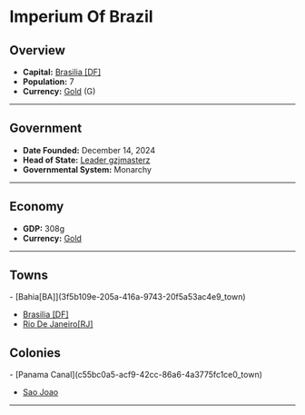 <!--UNDEDITED FILE, remove this entire line if this file has been edited!-->
# <!--NAME-->Imperium Of Brazil<!--NAME-->

## Overview

- **Capital:** <!--CAPITAL_LINK-->[Brasilia [DF]](7d00bd81-085a-433a-8fb4-e309f21074eb_town)<!--CAPITAL_LINK-->
- **Population:** <!--POPULATION-->7<!--POPULATION-->
- **Currency:** <!--CURRENCY_LINK-->[Gold](Gold_currency)<!--CURRENCY_LINK--> (<!--CURRENCY_ABV-->G<!--CURRENCY_ABV-->)

---

## Government

- **Date Founded:** <!--FOUNDED-->December 14, 2024<!--FOUNDED-->
- **Head of State:** <!--LEADER_TITLE_LINK-->[Leader gzjmasterz](gzjmasterz_user)<!--LEADER_TITLE_LINK-->
- **Governmental System:** <!--GOVERNMENT-->Monarchy<!--GOVERNMENT-->

---

## Economy

- **GDP:** <!--GDP-->308g<!--GDP-->
- **Currency:** <!--CURRENCY_LINK-->[Gold](Gold_currency)<!--CURRENCY_LINK-->

---

## Towns

<!--TOWNS-->- [Bahia[BA]](3f5b109e-205a-416a-9743-20f5a53ac4e9_town)
- [Brasilia [DF]](7d00bd81-085a-433a-8fb4-e309f21074eb_town)
- [Rio De Janeiro[RJ]](effd2e8a-f405-4ec3-8da3-1b226063d90d_town)<!--TOWNS-->

## Colonies

<!--COLONIES-->- [Panama Canal](c55bc0a5-acf9-42cc-86a6-4a3775fc1ce0_town)
- [Sao Joao](a4b9ed8e-c1eb-41d6-b612-dcdc7eb45067_town)<!--COLONIES-->

---